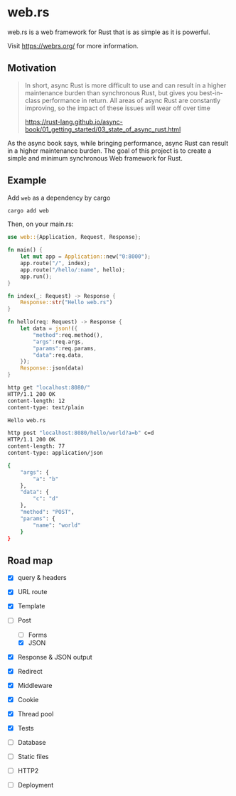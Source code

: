 # web.rs

web.rs is a web framework for Rust that is as simple as it is powerful.

Visit https://webrs.org/ for more information.

## Motivation
> In short, async Rust is more difficult to use and can result in a higher maintenance burden than synchronous Rust, but gives you best-in-class performance in return. All areas of async Rust are constantly improving, so the impact of these issues will wear off over time
>
> https://rust-lang.github.io/async-book/01_getting_started/03_state_of_async_rust.html

As the async book says, while bringing performance, async Rust can result in a higher maintenance burden. The goal of this project is to create a simple and minimum synchronous Web framework for Rust.

## Example

Add `web` as a dependency by cargo
```bash
cargo add web
```

Then, on your main.rs:

```Rust
use web::{Application, Request, Response};

fn main() {
    let mut app = Application::new("0:8000");
    app.route("/", index);
    app.route("/hello/:name", hello);
    app.run();
}

fn index(_: Request) -> Response {
    Response::str("Hello web.rs")
}

fn hello(req: Request) -> Response {
    let data = json!({
        "method":req.method(),
        "args":req.args,
        "params":req.params,
        "data":req.data,
    });
    Response::json(data)
}
```

```bash
http get "localhost:8080/"
HTTP/1.1 200 OK
content-length: 12
content-type: text/plain

Hello web.rs
```

```bash
http post "localhost:8080/hello/world?a=b" c=d
HTTP/1.1 200 OK
content-length: 77
content-type: application/json

{
    "args": {
        "a": "b"
    },
    "data": {
        "c": "d"
    },
    "method": "POST",
    "params": {
        "name": "world"
    }
}
```
## Road map

- [x] query & headers
- [x] URL route
- [x] Template
- [ ] Post
    - [ ] Forms
    - [x] JSON
- [x] Response & JSON output
- [x] Redirect
- [x] Middleware
- [x] Cookie
- [x] Thread pool
- [x] Tests
- [ ] Database
- [ ] Static files
- [ ] HTTP2
- [ ] Deployment

